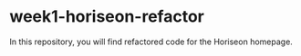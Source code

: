 # week1-horiseon-refactor
In this repository, you will find refactored code for the Horiseon homepage.  
